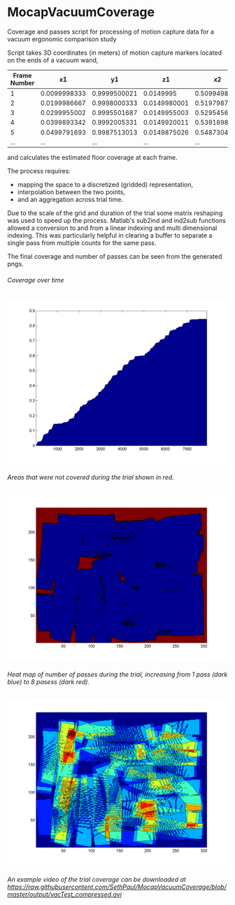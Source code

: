 # MocapVacuumCoverage
Coverage and passes script for processing of motion capture data for a vacuum ergonomic comparison study

Script takes 3D coordinates (in meters) of motion capture markers located on the ends of a vacuum wand, <br>


Frame Number|x1|y1|z1|x2|y2|z2
---|---|---|---|---|---|---
1	| 0.0099998333 |	0.9999500021 |	0.0149995 |		0.5099498354 |	0.8727689958 |	0.0149995
2	| 0.0199986667 |	0.9998000333 |	0.0149980001 |		0.5197987	| 0.8679191841	| 0.0149980001
3	| 0.0299955002 |	0.9995501687 |	0.0149955003 |		0.5295456689 |	0.863036661	|0.0149955003
4	| 0.0399893342 |	0.9992005331 |	0.0149920011 |		0.5391898673 |	0.8581249182 |	0.0149920011
5	| 0.0499791693 |	0.9987513013 |	0.0149875026 |		0.5487304706 |	0.8531874017 |	0.0149875026
... | ... | ... | ... | ... | ... | ...

and calculates the estimated floor coverage at each frame.

The process requires:
 * mapping the space to a discretized (gridded) representation,
 * interpolation between the two points,
 * and an aggregation across trial time. 

Due to the scale of the grid and duration of the trial some matrix reshaping was used to speed up the process. Matlab's sub2ind and ind2sub functions allowed a conversion to and from a linear indexing and multi dimensional indexing. This was particularly helpful in clearing a buffer to separate a single pass from multiple counts for the same pass.

The final coverage and number of passes can be seen from the generated pngs.
###### Coverage over time
![coverage over time](/output/VacTwo_percentCovered.png)

###### Areas that were not covered during the trial shown in red.
![No passes](/output/VacTwo_noPasses.png)

###### Heat map of number of passes during the trial, increasing from 1 pass (dark blue) to 8 pasess (dark red).
![Number of passes](/output/VacTwo_passes.png)

###### An example video of the trial coverage can be downloaded at https://raw.githubusercontent.com/SethPaul/MocapVacuumCoverage/blob/master/output/vacTest_compressed.avi
